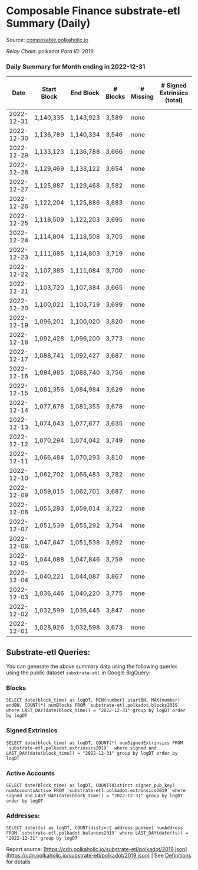 # Composable Finance substrate-etl Summary (Daily)

_Source_: [composable.polkaholic.io](https://composable.polkaholic.io)

*Relay Chain*: polkadot
*Para ID*: 2019



### Daily Summary for Month ending in 2022-12-31


| Date | Start Block | End Block | # Blocks | # Missing | # Signed Extrinsics (total) | # Active Accounts | # Addresses with Balances | # Events | # Transfers | # XCM Transfers In | # XCM Transfers Out |
| ---- | ----------- | --------- | -------- | --------- | --------------------------- | ----------------- | ------------------------- | -------- | ----------- | ------------------ | ------------------- |
| 2022-12-31 | 1,140,335 | 1,143,923 | 3,589 | none  |  |  | 7 | 7,180 |   |   |   |
| 2022-12-30 | 1,136,789 | 1,140,334 | 3,546 | none  |  |  | 7 | 7,094 |   |   |   |
| 2022-12-29 | 1,133,123 | 1,136,788 | 3,666 | none  |  |  | 7 | 7,334 |   |   |   |
| 2022-12-28 | 1,129,469 | 1,133,122 | 3,654 | none  |  |  | 7 | 7,310 |   |   |   |
| 2022-12-27 | 1,125,887 | 1,129,468 | 3,582 | none  |  |  | 7 | 7,166 |   |   |   |
| 2022-12-26 | 1,122,204 | 1,125,886 | 3,683 | none  |  |  | 7 | 7,368 |   |   |   |
| 2022-12-25 | 1,118,509 | 1,122,203 | 3,695 | none  |  |  | 7 | 7,392 |   |   |   |
| 2022-12-24 | 1,114,804 | 1,118,508 | 3,705 | none  |  |  | 7 | 7,412 |   |   |   |
| 2022-12-23 | 1,111,085 | 1,114,803 | 3,719 | none  |  |  | 7 | 7,440 |   |   |   |
| 2022-12-22 | 1,107,385 | 1,111,084 | 3,700 | none  |  |  | 7 | 7,405 |   |   |   |
| 2022-12-21 | 1,103,720 | 1,107,384 | 3,665 | none  |  |  | 7 | 7,332 |   |   |   |
| 2022-12-20 | 1,100,021 | 1,103,719 | 3,699 | none  |  |  | 7 | 7,400 |   |   |   |
| 2022-12-19 | 1,096,201 | 1,100,020 | 3,820 | none  |  |  | 7 | 7,642 |   |   |   |
| 2022-12-18 | 1,092,428 | 1,096,200 | 3,773 | none  |  |  | 7 | 7,549 |   |   |   |
| 2022-12-17 | 1,088,741 | 1,092,427 | 3,687 | none  |  |  | 7 | 7,376 |   |   |   |
| 2022-12-16 | 1,084,985 | 1,088,740 | 3,756 | none  |  |  | 7 | 7,514 |   |   |   |
| 2022-12-15 | 1,081,356 | 1,084,984 | 3,629 | none  |  |  | 7 | 7,260 |   |   |   |
| 2022-12-14 | 1,077,678 | 1,081,355 | 3,678 | none  |  |  | 7 | 7,358 |   |   |   |
| 2022-12-13 | 1,074,043 | 1,077,677 | 3,635 | none  |  |  | 7 | 7,272 |   |   |   |
| 2022-12-12 | 1,070,294 | 1,074,042 | 3,749 | none  |  |  | 7 | 7,500 |   |   |   |
| 2022-12-11 | 1,066,484 | 1,070,293 | 3,810 | none  |  |  | 7 | 7,622 |   |   |   |
| 2022-12-10 | 1,062,702 | 1,066,483 | 3,782 | none  |  |  | 7 | 7,566 |   |   |   |
| 2022-12-09 | 1,059,015 | 1,062,701 | 3,687 | none  |  |  | 7 | 7,376 |   |   |   |
| 2022-12-08 | 1,055,293 | 1,059,014 | 3,722 | none  |  |  | 7 | 7,449 |   |   |   |
| 2022-12-07 | 1,051,539 | 1,055,292 | 3,754 | none  |  |  | 7 | 7,510 |   |   |   |
| 2022-12-06 | 1,047,847 | 1,051,538 | 3,692 | none  |  |  | 7 | 7,386 |   |   |   |
| 2022-12-05 | 1,044,088 | 1,047,846 | 3,759 | none  |  |  | 7 | 7,520 |   |   |   |
| 2022-12-04 | 1,040,221 | 1,044,087 | 3,867 | none  |  |  | 7 | 7,743 |   | 1  |   |
| 2022-12-03 | 1,036,446 | 1,040,220 | 3,775 | none  |  |  | 7 | 7,552 |   |   |   |
| 2022-12-02 | 1,032,599 | 1,036,445 | 3,847 | none  |  |  | 7 | 7,696 |   |   |   |
| 2022-12-01 | 1,028,926 | 1,032,598 | 3,673 | none  |  |  | 7 | 7,348 |   |   |   |

## Substrate-etl Queries:
You can generate the above summary data using the following queries using the public dataset `substrate-etl` in Google BigQuery:


### Blocks
```
SELECT date(block_time) as logDT, MIN(number) startBN, MAX(number) endBN, COUNT(*) numBlocks FROM `substrate-etl.polkadot.blocks2019`  where LAST_DAY(date(block_time)) = "2022-12-31" group by logDT order by logDT
```


### Signed Extrinsics
```
SELECT date(block_time) as logDT, COUNT(*) numSignedExtrinsics FROM `substrate-etl.polkadot.extrinsics2019`  where signed and LAST_DAY(date(block_time)) = "2022-12-31" group by logDT order by logDT
```


### Active Accounts
```
SELECT date(block_time) as logDT, COUNT(distinct signer_pub_key) numAccountsActive FROM `substrate-etl.polkadot.extrinsics2019` where signed and LAST_DAY(date(block_time)) = "2022-12-31" group by logDT order by logDT
```


### Addresses:
```
SELECT date(ts) as logDT, COUNT(distinct address_pubkey) numAddress FROM `substrate-etl.polkadot.balances2019` where LAST_DAY(date(ts)) = "2022-12-31" group by logDT
```



Report source: [https://cdn.polkaholic.io/substrate-etl/polkadot/2019.json](https://cdn.polkaholic.io/substrate-etl/polkadot/2019.json) | See [Definitions](/DEFINITIONS.md) for details
